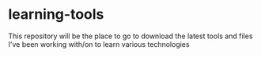 # learning-tools
This repository will be the place to go to download the latest tools and files I've been working with/on to learn various technologies
